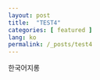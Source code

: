 ```yaml
---
layout: post
title:  "TEST4"
categories: [ featured ]
lang: ko
permalink: /_posts/test4
---
```


한국어지롱